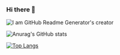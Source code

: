### Hi there 👋


![I am GitHub Readme Generator's creator](https://github.com/MettaSurendhar/MettaSurendhar/blob/main/banner%20image/github%20banner%202.png?raw=true)

![Anurag's GitHub stats](https://github-readme-stats.vercel.app/api?username=mettasurendhar&show_icons=true&theme=dracula#gh-dark-mode-only)

[![Top Langs](https://github-readme-stats.vercel.app/api/top-langs/?username=mettasurendhar&langs_count=8&theme=tokyonight#gh-dark-mode-only)](https://github.com/anuraghazra/github-readme-stats)

<!--
**MettaSurendhar/MettaSurendhar** is a ✨ _special_ ✨ repository because its `README.md` (this file) appears on your GitHub profile.

Here are some ideas to get you started:

- 🔭 I’m currently working on ...
- 🌱 I’m currently learning ...
- 👯 I’m looking to collaborate on ...
- 🤔 I’m looking for help with ...
- 💬 Ask me about ...
- 📫 How to reach me: ...
- 😄 Pronouns: ...
- ⚡ Fun fact: ...
-->

